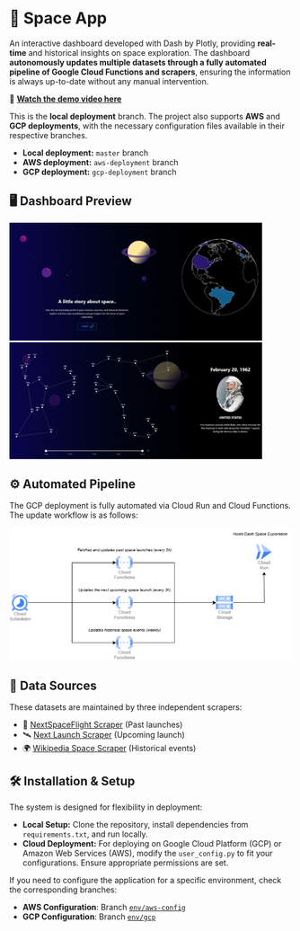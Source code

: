 # 🚀 Space App

An interactive dashboard developed with Dash by Plotly, providing **real-time** and historical insights on space exploration. The dashboard **autonomously updates multiple datasets through a fully automated pipeline of Google Cloud Functions and scrapers**, ensuring the information is always up-to-date without any manual intervention.

🎥 **[Watch the demo video here](https://youtu.be/2rO7on8kaW4?si=nAtkzaNwbZTvvTnW)**  

This is the **local deployment** branch. The project also supports **AWS** and **GCP deployments**, with the necessary configuration files available in their respective branches.

- **Local deployment:** `master` branch  
- **AWS deployment:** `aws-deployment` branch  
- **GCP deployment:** `gcp-deployment` branch  

## 🖥 Dashboard Preview
<p>
    <img src="img_readme/dashboard_01.png" alt="Dashboard Screenshot 1" width="450px" style="display: inline-block; margin-right: 10px;">
    <img src="img_readme/dashboard_02.png" alt="Dashboard Screenshot 2" width="450px" style="display: inline-block;">
</p>

## ⚙️ Automated Pipeline

The GCP deployment is fully automated via Cloud Run and Cloud Functions. The update workflow is as follows:

<p align="center">
    <img src="img_readme/pipeline.png" alt="Pipeline Overview" width="700px">
</p>

## 🔄 Data Sources

These datasets are maintained by three independent scrapers:

- 🚀 [NextSpaceFlight Scraper](https://github.com/Tanguy9862/NextSpaceFlight-Scraper) (Past launches)  
- 🛰 [Next Launch Scraper](https://github.com/Tanguy9862/Next-Launch-Scraper) (Upcoming launch)  
- 🌍 [Wikipedia Space Scraper](https://github.com/Tanguy9862/Wikipedia-Space-Scraper) (Historical events)


## 🛠️ Installation & Setup
The system is designed for flexibility in deployment:
- **Local Setup:** Clone the repository, install dependencies from `requirements.txt`, and run locally.
- **Cloud Deployment:** For deploying on Google Cloud Platform (GCP) or Amazon Web Services (AWS), modify the `user_config.py` to fit your configurations. Ensure appropriate permissions are set.

If you need to configure the application for a specific environment, check the corresponding branches:
- **AWS Configuration**: Branch [`env/aws-config`](https://github.com/Tanguy9862/Space-App/tree/env/aws)
- **GCP Configuration**: Branch [`env/gcp`](https://github.com/Tanguy9862/Space-App/tree/env/gcp)
